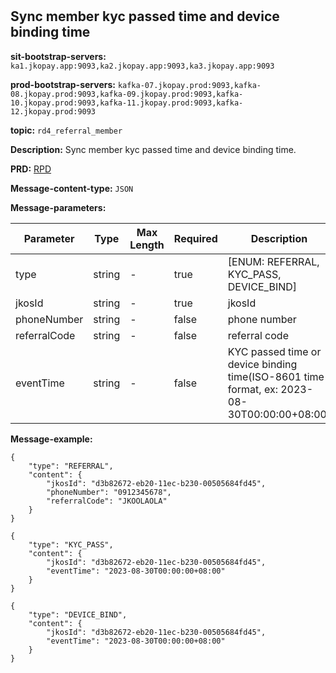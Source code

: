 #
## Sync member kyc passed time and device binding time

**sit-bootstrap-servers:** `ka1.jkopay.app:9093,ka2.jkopay.app:9093,ka3.jkopay.app:9093`

**prod-bootstrap-servers:** `kafka-07.jkopay.prod:9093,kafka-08.jkopay.prod:9093,kafka-09.jkopay.prod:9093,kafka-10.jkopay.prod:9093,kafka-11.jkopay.prod:9093,kafka-12.jkopay.prod:9093`

**topic:** `rd4_referral_member`

**Description:** Sync member kyc passed time and device binding time.

**PRD:** [RPD](https://jkopay.atlassian.net/wiki/spaces/PM/pages/29687846)

**Message-content-type:** `JSON`

**Message-parameters:**

| Parameter      | Type   | Max Length | Required | Description                                                                                 |
|----------------|--------|------------|----------|---------------------------------------------------------------------------------------------|
| type           | string | -          | true     | [ENUM: REFERRAL, KYC_PASS, DEVICE_BIND]                                                     |
| jkosId         | string | -          | true     | jkosId                                                                                      |
| phoneNumber    | string | -          | false    | phone number                                                                                |
| referralCode   | string | -          | false    | referral code                                                                               |
| eventTime      | string | -          | false    | KYC passed time or device binding time(ISO-8601 time format, ex: 2023-08-30T00:00:00+08:00) |

**Message-example:**
```
{
    "type": "REFERRAL",
    "content": {
        "jkosId": "d3b82672-eb20-11ec-b230-00505684fd45",
        "phoneNumber": "0912345678",
        "referralCode": "JKOOLAOLA"
    }
}
```
```
{
    "type": "KYC_PASS",
    "content": {
        "jkosId": "d3b82672-eb20-11ec-b230-00505684fd45",
        "eventTime": "2023-08-30T00:00:00+08:00"
    }
}
```
```
{
    "type": "DEVICE_BIND",
    "content": {
        "jkosId": "d3b82672-eb20-11ec-b230-00505684fd45",
        "eventTime": "2023-08-30T00:00:00+08:00"
    }
}

```